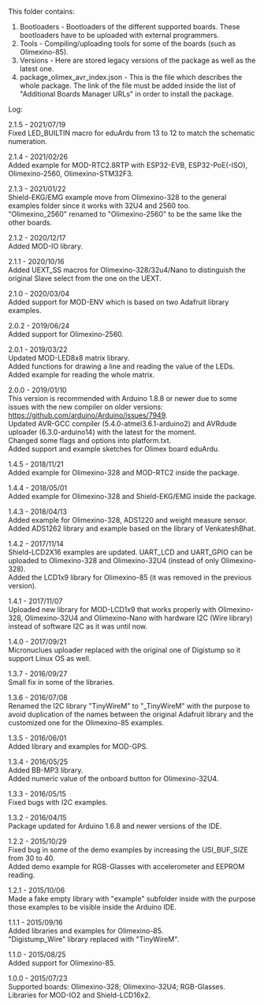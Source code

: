 This folder contains:  
1) Bootloaders - Bootloaders of the different supported boards. These bootloaders have to be uploaded with external programmers.  
2) Tools - Compiling/uploading tools for some of the boards (such as Olimexino-85).  
3) Versions - Here are stored legacy versions of the package as well as the latest one.  
4) package_olimex_avr_index.json - This is the file which describes the whole package. The link of the file must be added inside the list of "Additional Boards Manager URLs" in order to install the package.  


Log:  

2.1.5 - 2021/07/19  
Fixed LED_BUILTIN macro for eduArdu from 13 to 12 to match the schematic numeration.  

2.1.4 - 2021/02/26  
Added example for MOD-RTC2.8RTP with ESP32-EVB, ESP32-PoE(-ISO), Olimexino-2560, Olimexino-STM32F3.  
  
  
2.1.3 - 2021/01/22  
Shield-EKG/EMG example move from Olimexino-328 to the general examples folder since it works with 32U4 and 2560 too.  
"Olimexino_2560" renamed to "Olimexino-2560" to be the same like the other boards.  
  
  
2.1.2 - 2020/12/17  
Added MOD-IO library.  
  
  
2.1.1 - 2020/10/16  
Added UEXT_SS macros for Olimexino-328/32u4/Nano to distinguish the original Slave select from the one on the UEXT.  
  
  
2.1.0 - 2020/03/04  
Added support for MOD-ENV which is based on two Adafruit library examples.  
  
  
2.0.2 - 2019/06/24  
Added support for Olimexino-2560.  
  
  
2.0.1 - 2019/03/22  
Updated MOD-LED8x8 matrix library.  
Added functions for drawing a line and reading the value of the LEDs.  
Added example for reading the whole matrix.  
  
  
2.0.0 - 2019/01/10  
This version is recommended with Arduino 1.8.8 or newer due to some issues with the new compiler on older versions: https://github.com/arduino/Arduino/issues/7949.  
Updated AVR-GCC compiler (5.4.0-atmel3.6.1-arduino2) and AVRdude uploader (6.3.0-arduino14) with the latest for the moment.  
Changed some flags and options into platform.txt.  
Added support and example sketches for Olimex board eduArdu.  
  
  
1.4.5 - 2018/11/21  
Added example for Olimexino-328 and MOD-RTC2 inside the package.  
  
  
1.4.4 - 2018/05/01  
Added example for Olimexino-328 and Shield-EKG/EMG inside the package.  
  
  
1.4.3 - 2018/04/13  
Added example for Olimexino-328, ADS1220 and weight measure sensor.
Added ADS1262 library and example based on the library of VenkateshBhat.  
  
  
1.4.2 - 2017/11/14  
Shield-LCD2X16 examples are updated. UART_LCD and UART_GPIO can be uploaded to Olimexino-328 and Olimexino-32U4 (instead of only Olimexino-328).  
Added the LCD1x9 library for Olimexino-85 (it was removed in the previous version).  
  
  
1.4.1 - 2017/11/07  
Uploaded new library for MOD-LCD1x9 that works properly with Olimexino-328, Olimexino-32U4 and Olimexino-Nano with hardware I2C (Wire library) instead of software I2C as it was until now.  
  
  
1.4.0 - 2017/09/21  
Micronuclues uploader replaced with the original one of Digistump so it support Linux OS as well.  
  
  
1.3.7 - 2016/09/27  
Small fix in some of the libraries.  
  
  
1.3.6 - 2016/07/08  
Renamed the I2C library "TinyWireM" to "_TinyWireM" with the purpose to avoid duplication of the names between the original Adafruit library and the customized one for the Olimexino-85 examples.  
  
  
1.3.5 - 2016/06/01  
Added library and examples for MOD-GPS.  
  
  
1.3.4 - 2016/05/25  
Added BB-MP3 library.  
Added numeric value of the onboard button for Olimexino-32U4.  
  
  
1.3.3 - 2016/05/15  
Fixed bugs with I2C examples.  
  
  
1.3.2 - 2016/04/15  
Package updated for Arduino 1.6.8 and newer versions of the IDE.  
  
  
1.2.2 - 2015/10/29  
Fixed bug in some of the demo examples by increasing the USI_BUF_SIZE from 30 to 40.  
Added demo example for RGB-Glasses with accelerometer and EEPROM reading.  
  
  
1.2.1 - 2015/10/06  
Made a fake empty library with "example" subfolder inside with the purpose those examples to be visible inside the Arduino IDE.  
  
  
1.1.1 - 2015/09/16  
Added libraries and examples for Olimexino-85.  
"Digistump_Wire" library replaced with "TinyWireM".  
  
  
1.1.0 - 2015/08/25  
Added support for Olimexino-85.  
  
  
1.0.0 - 2015/07/23  
Supported boards: Olimexino-328; Olimexino-32U4; RGB-Glasses.  
Libraries for MOD-IO2 and Shield-LCD16x2.  
  
